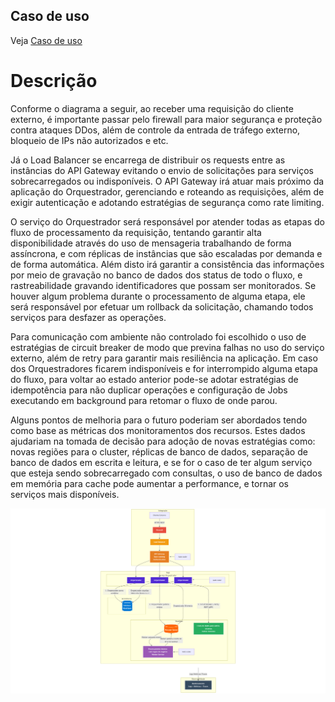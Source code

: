 ## Caso de uso

Veja [Caso de uso](/.doc/use-case.md)

# Descrição

Conforme o diagrama a seguir, ao receber uma requisição do cliente externo, é importante passar pelo firewall para maior segurança e proteção contra ataques DDos, além de controle da entrada de tráfego externo, bloqueio de IPs não autorizados e etc. 


Já o Load Balancer se encarrega de distribuir os requests entre as instâncias do API Gateway evitando o envio de solicitações para serviços sobrecarregados ou indisponíveis. O API Gateway irá atuar mais próximo da aplicação do Orquestrador, gerenciando e roteando as requisições, além de exigir autenticação e adotando estratégias de segurança como rate limiting.


O serviço do Orquestrador será responsável por atender todas as etapas do fluxo de processamento da requisição, tentando garantir alta disponibilidade através do uso de mensageria trabalhando de forma assíncrona, e com réplicas de instâncias que são escaladas por demanda e de forma automática. Além disto irá garantir a consistência das informações por meio de gravação no banco de dados dos status de todo o fluxo, e rastreabilidade gravando identificadores que possam ser monitorados. Se houver algum problema durante o processamento de alguma etapa, ele será responsável por efetuar um rollback da solicitação, chamando todos serviços para desfazer as operações.


Para comunicação com ambiente não controlado foi escolhido o uso de estratégias de circuit breaker de modo que previna falhas no uso do serviço externo, além de retry para garantir mais resiliência na aplicação. Em caso dos Orquestradores ficarem indisponíveis e for interrompido alguma etapa do fluxo, para voltar ao estado anterior pode-se adotar estratégias de idempotência para não duplicar operações e configuração de Jobs executando em background para retomar o fluxo de onde parou.


Alguns pontos de melhoria para o futuro poderiam ser abordados tendo como base as métricas dos monitoramentos dos recursos. Estes dados ajudariam na tomada de decisão para adoção de novas estratégias como: novas regiões para o cluster, réplicas de banco de dados, separação de banco de dados em escrita e leitura, e se for o caso de ter algum serviço que esteja sendo sobrecarregado com consultas, o uso de banco de dados em memória para cache pode aumentar a performance, e tornar os serviços mais disponíveis.

![Diagrama](./diagrama.png)
